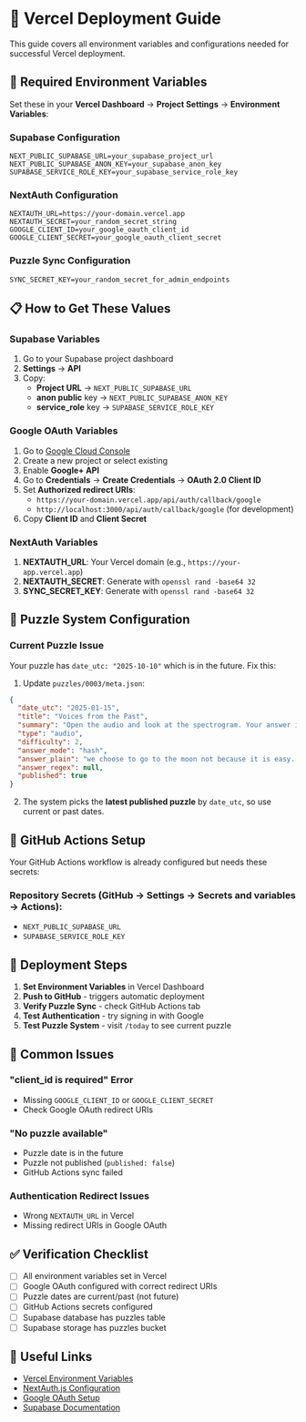 # 🚀 Vercel Deployment Guide

This guide covers all environment variables and configurations needed for successful Vercel deployment.

## 🔧 Required Environment Variables

Set these in your **Vercel Dashboard** → **Project Settings** → **Environment Variables**:

### **Supabase Configuration**
```env
NEXT_PUBLIC_SUPABASE_URL=your_supabase_project_url
NEXT_PUBLIC_SUPABASE_ANON_KEY=your_supabase_anon_key
SUPABASE_SERVICE_ROLE_KEY=your_supabase_service_role_key
```

### **NextAuth Configuration**
```env
NEXTAUTH_URL=https://your-domain.vercel.app
NEXTAUTH_SECRET=your_random_secret_string
GOOGLE_CLIENT_ID=your_google_oauth_client_id
GOOGLE_CLIENT_SECRET=your_google_oauth_client_secret
```

### **Puzzle Sync Configuration**
```env
SYNC_SECRET_KEY=your_random_secret_for_admin_endpoints
```

## 📋 How to Get These Values

### **Supabase Variables**
1. Go to your Supabase project dashboard
2. **Settings** → **API**
3. Copy:
   - **Project URL** → `NEXT_PUBLIC_SUPABASE_URL`
   - **anon public** key → `NEXT_PUBLIC_SUPABASE_ANON_KEY`
   - **service_role** key → `SUPABASE_SERVICE_ROLE_KEY`

### **Google OAuth Variables**
1. Go to [Google Cloud Console](https://console.cloud.google.com/)
2. Create a new project or select existing
3. Enable **Google+ API**
4. Go to **Credentials** → **Create Credentials** → **OAuth 2.0 Client ID**
5. Set **Authorized redirect URIs**:
   - `https://your-domain.vercel.app/api/auth/callback/google`
   - `http://localhost:3000/api/auth/callback/google` (for development)
6. Copy **Client ID** and **Client Secret**

### **NextAuth Variables**
1. **NEXTAUTH_URL**: Your Vercel domain (e.g., `https://your-app.vercel.app`)
2. **NEXTAUTH_SECRET**: Generate with `openssl rand -base64 32`
3. **SYNC_SECRET_KEY**: Generate with `openssl rand -base64 32`

## 🧩 Puzzle System Configuration

### **Current Puzzle Issue**
Your puzzle has `date_utc: "2025-10-10"` which is in the future. Fix this:

1. Update `puzzles/0003/meta.json`:
```json
{
  "date_utc": "2025-01-15",
  "title": "Voices from the Past",
  "summary": "Open the audio and look at the spectrogram. Your answer is the full quoted sentence.",
  "type": "audio",
  "difficulty": 2,
  "answer_mode": "hash",
  "answer_plain": "we choose to go to the moon not because it is easy...",
  "answer_regex": null,
  "published": true
}
```

2. The system picks the **latest published puzzle** by `date_utc`, so use current or past dates.

## 🔄 GitHub Actions Setup

Your GitHub Actions workflow is already configured but needs these secrets:

### **Repository Secrets** (GitHub → Settings → Secrets and variables → Actions):
- `NEXT_PUBLIC_SUPABASE_URL`
- `SUPABASE_SERVICE_ROLE_KEY`

## 🚀 Deployment Steps

1. **Set Environment Variables** in Vercel Dashboard
2. **Push to GitHub** - triggers automatic deployment
3. **Verify Puzzle Sync** - check GitHub Actions tab
4. **Test Authentication** - try signing in with Google
5. **Test Puzzle System** - visit `/today` to see current puzzle

## 🐛 Common Issues

### **"client_id is required" Error**
- Missing `GOOGLE_CLIENT_ID` or `GOOGLE_CLIENT_SECRET`
- Check Google OAuth redirect URIs

### **"No puzzle available"**
- Puzzle date is in the future
- Puzzle not published (`published: false`)
- GitHub Actions sync failed

### **Authentication Redirect Issues**
- Wrong `NEXTAUTH_URL` in Vercel
- Missing redirect URIs in Google OAuth

## ✅ Verification Checklist

- [ ] All environment variables set in Vercel
- [ ] Google OAuth configured with correct redirect URIs
- [ ] Puzzle dates are current/past (not future)
- [ ] GitHub Actions secrets configured
- [ ] Supabase database has puzzles table
- [ ] Supabase storage has puzzles bucket

## 🔗 Useful Links

- [Vercel Environment Variables](https://vercel.com/docs/projects/environment-variables)
- [NextAuth.js Configuration](https://next-auth.js.org/configuration/options)
- [Google OAuth Setup](https://developers.google.com/identity/protocols/oauth2)
- [Supabase Documentation](https://supabase.com/docs)
